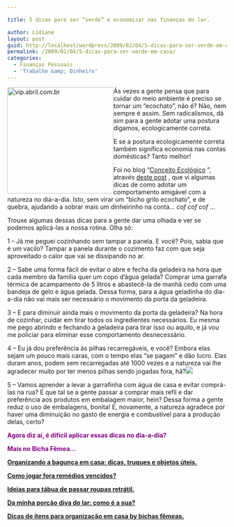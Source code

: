 ```yaml
---

title: 5 dicas para ser “verde” e economizar nas finanças do lar.

author: Lidiane
layout: post
guid: http://localhost/wordpress/2009/02/04/5-dicas-para-ser-verde-em-casa/
permalink: /2009/02/04/5-dicas-para-ser-verde-em-casa/
categories:
  - Finanças Pessoais
  - 'Trabalho &amp; Dinheiro'
---
```

[<img style="display: inline; margin-left: 0; margin-right: 0; border-width: 0;" title="vip.abril.com.br" src="http://www.trololodemulher.com.br/blog/wp-content/uploads/2009/02/untitled-thumb.png" border="0" alt="vip.abril.com.br" width="244" height="244" align="left" />](http://www.trololodemulher.com.br/blog/wp-content/uploads/2009/02/untitled.png)

Ás vezes a gente pensa que para cuidar do meio ambiente é preciso se tornar um “ecochato”, não é? Não, nem sempre é assim. Sem radicalismos, dá sim para a gente adotar uma postura digamos, ecologicamente correta.

E se a postura ecologicamente correta também significa economia nas contas domésticas? Tanto melhor!

Foi no blog “[Conceito Ecológico](http://www.conceitoecologico.blogspot.com/) ”, através [deste post](http://conceitoecologico.blogspot.com/2009/01/10-dicas-eco.html) , que vi algumas dicas de como adotar um comportamento amigável com a natureza no dia-a-dia. Isto, sem virar um “bicho grilo ecochato”, e de quebra, ajudando a sobrar mais um dinheirinho na conta&#8230; _cof cof cof_ &#8230;[](http://www.trololodemulher.com.br/blog/wp-content/uploads/2009/02/clip-image0019.gif)

Trouxe algumas dessas dicas para a gente dar uma olhada e ver se podemos aplicá-las a nossa rotina. Olha só:

1 – Já me peguei cozinhando sem tampar a panela. E você? Pois, sabia que é um vacilo? Tampar a panela durante o cozimento faz com que seja aproveitado o calor que vai se dissipando no ar.[](http://www.trololodemulher.com.br/blog/wp-content/uploads/2009/02/clip-image00182.gif)

2 – Sabe uma forma fácil de evitar o abre e fecha da geladeira na hora que cada membro da família quer um copo d’água gelada? Comprar uma garrafa térmica de acampamento de 5 litros e abastecê-la de manhã cedo com uma bandeja de gelo e água gelada. Dessa forma, para a água geladinha do dia-a-dia não vai mais ser necessário o movimento da porta da geladeira.[](http://www.trololodemulher.com.br/blog/wp-content/uploads/2009/02/clip-image00145.gif)

3 – E para diminuir ainda mais o movimento da porta da geladeira? Na hora de cozinhar, cuidar em tirar todos os ingredientes necessários. Eu mesma me pego abrindo e fechando a geladeira para tirar isso ou aquilo, e já vou me policiar para eliminar esse comportamento desnecessário.[](http://www.trololodemulher.com.br/blog/wp-content/uploads/2009/02/clip-image00165.gif)

4 – Eu já dou preferência ás pilhas recarregáveis, e você? Embora elas sejam um pouco mais caras, com o tempo elas “se pagam” e dão lucro. Elas duram anos, podem sem recarregadas até 1000 vezes e a natureza vai lhe agradecer muito por ter menos pilhas sendo jogadas fora, hã?![](http://www.trololodemulher.com.br/blog/wp-content/uploads/2009/02/clip-image00110.gif)

5 – Vamos aprender a levar a garrafinha com água de casa e evitar comprá-las na rua? E que tal se a gente passar a comprar mais refil e dar preferência aos produtos em embalagem maior, hein? Dessa forma a gente reduz o uso de embalagens, bonita! E, novamente, a natureza agradece por haver uma diminuição no gasto de energia e combustível para a produção delas, certo?[](http://www.trololodemulher.com.br/blog/wp-content/uploads/2009/02/clip-image00112.gif)

**<span style="color: #800080;">Agora diz aí, é difícil aplicar essas dicas no dia-a-dia?</span>**

**<span style="color: #800080;">Mais no Bicha Fêmea&#8230;</span>**

**<span style="color: #800080;"><a href="http://www.trololodemulher.com.br/2010/07/16/organizando-bagunca/" target="_self">Organizando a bagunça em casa: dicas, truques e objetos úteis.</a></span>**

**<span style="color: #800080;"><a href="http://www.trololodemulher.com.br/2010/07/09/descartando-remedios-vencidos/" target="_self">Como jogar fora remédios vencidos?</a></span>**

**<span style="color: #800080;"><a href="http://www.trololodemulher.com.br/2010/06/18/tabua-passar-roupa-retratil/" target="_self">Ideias para tábua de passar roupas retrátil.</a></span>**

**<span style="color: #800080;"><a href="http://www.trololodemulher.com.br/2010/02/04/dicas-tarefas-domesticas/" target="_self">Da minha porção diva do lar: como é a sua?</a></span>**

**<span style="color: #800080;"><a href="http://www.trololodemulher.com.br/2010/01/21/itens-organizacao-casa/" target="_self">Dicas de itens para organização em casa by bichas fêmeas.</a></span>**
